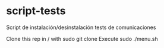 # script-tests
Script de instalación/desinstalación tests de comunicaciones

Clone this rep in / with sudo git clone 
Execute sudo ./menu.sh

